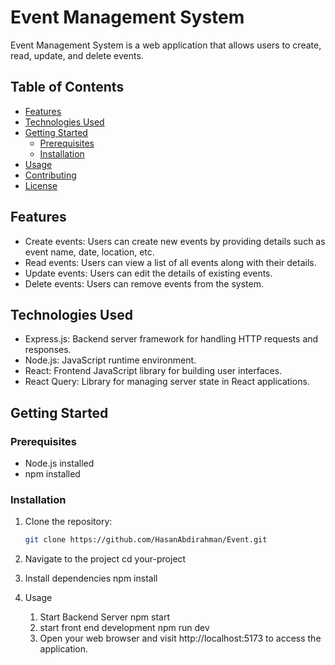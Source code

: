 # Event Management System

Event Management System is a web application that allows users to create, read, update, and delete events.

## Table of Contents

- [Features](#features)
- [Technologies Used](#technologies-used)
- [Getting Started](#getting-started)
  - [Prerequisites](#prerequisites)
  - [Installation](#installation)
- [Usage](#usage)
- [Contributing](#contributing)
- [License](#license)

## Features

- Create events: Users can create new events by providing details such as event name, date, location, etc.
- Read events: Users can view a list of all events along with their details.
- Update events: Users can edit the details of existing events.
- Delete events: Users can remove events from the system.

## Technologies Used

- Express.js: Backend server framework for handling HTTP requests and responses.
- Node.js: JavaScript runtime environment.
- React: Frontend JavaScript library for building user interfaces.
- React Query: Library for managing server state in React applications.

## Getting Started

### Prerequisites

- Node.js installed
- npm installed

### Installation

1. Clone the repository:

   ```bash
   git clone https://github.com/HasanAbdirahman/Event.git
2. Navigate to the project
        cd your-project
3. Install dependencies
      npm install
4. Usage
    1. Start Backend Server
          npm start
    2. start front end development
         npm run dev
    3. Open your web browser and visit http://localhost:5173 to access the application.
     
   
